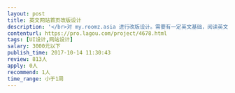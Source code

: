 ```yaml
---                
layout: post       
title: 英文网站首页改版设计           
description: '</br>对 my.roomz.asia 进行改版设计。需要有一定英文基础，阅读英文内容无压力。 主要参考网站：</br>http://www.yujiangongyu.com/</br>'     
contenturl: https://pro.lagou.com/project/4678.html      
tags: [UI设计,网站设计]            
salary: 3000元以下          
publish_time: 2017-10-14 11:30:43         
review: 813人                   
apply: 0人                   
recommend: 1人                   
time_range: 小于1周              
---                 
```

